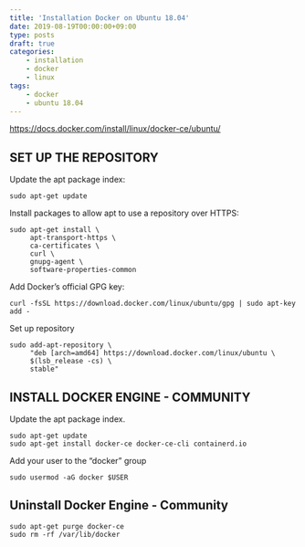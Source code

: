 ```yaml
---
title: 'Installation Docker on Ubuntu 18.04'
date: 2019-08-19T00:00:00+09:00
type: posts
draft: true
categories:
    - installation
    - docker
    - linux
tags:
    - docker
    - ubuntu 18.04
---
```


https://docs.docker.com/install/linux/docker-ce/ubuntu/

## SET UP THE REPOSITORY
 
Update the apt package index:

    sudo apt-get update

Install packages to allow apt to use a repository over HTTPS:

    sudo apt-get install \
         apt-transport-https \
         ca-certificates \
         curl \
         gnupg-agent \
         software-properties-common

Add Docker’s official GPG key:

    curl -fsSL https://download.docker.com/linux/ubuntu/gpg | sudo apt-key add -
     

Set up repository
    
    sudo add-apt-repository \
         "deb [arch=amd64] https://download.docker.com/linux/ubuntu \
         $(lsb_release -cs) \
         stable"
    
    
## INSTALL DOCKER ENGINE - COMMUNITY

Update the apt package index.

    sudo apt-get update
    sudo apt-get install docker-ce docker-ce-cli containerd.io

Add your user to the “docker” group

    sudo usermod -aG docker $USER

    
## Uninstall Docker Engine - Community

    sudo apt-get purge docker-ce
    sudo rm -rf /var/lib/docker